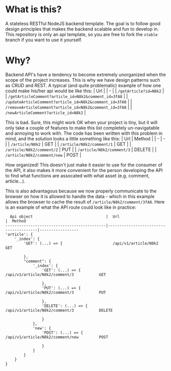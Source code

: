 # What is this?
A stateless RESTful NodeJS backend template. The goal is to follow good design principles that makes the backend scalable and fun to develop in. This repository is only an api template, so you are free to fork the ```stable``` branch if you want to use it yourself.
# Why?
Backend API's have a tendency to become extremely unorganized when the scope of the project increases. This is why we have design patterns such as CRUD and REST. A typical (and quite problematic) example of how one could make his/her api would be like this:
| Url |
| - |
| `/getArticle?id=N8k2` |
| `/getArticleComment?article_id=N8k2&comment_id=3fA8` |
| `/updateArticleComment?article_id=N8k2&comment_id=3fA8` |
| `/removeArticleComment?article_id=N8k2&comment_id=3fA8` |
| `/newArticleComment?article_id=N8k2` |

This is bad. Sure, this might work OK when your project is tiny, but it will only take a couple of features to make this list completely un-navigatable and annoying to work with. The code has been written with this problem in mind, and the solution looks a little something like this:
| Url | Method |
| - | - |
| `/article/N8k2` | GET |
| `/article/N8k2/comment/1` | GET |
| `/article/N8k2/comment/2` | PUT | 
| `/article/N8k2/comment/3` | DELETE |
| `/article/N8k2/comment/new` | POST |

How organized! This doesn't just make it easier to use for the consumer of the API, it also makes it more convenient for the person developing the API to find what functions are assocated with what asset (e.g. comment, article...).

This is also advantagous because we now properly communicate to the browser on how it is allowed to handle the data - which in this example allows the browser to cache the result of `/article/N8k2/comment/3fA8`. Here is an example of what the API route could look like in practice:
```
  Api object                                |  Url                                  |  Method
--------------------------------------------|---------------------------------------|-----------------
'article': {
    '_index': {
        'GET': (...) => {                      /api/v1/article/N8k2                     GET

        },
        "comment": {
            '_index': {
                'GET': (...) => {              /api/v1/article/N8k2/comment/3           GET

                },
                'PUT': (...) => {              /api/v1/article/N8k2/comment/3           PUT

                },
                'DELETE': (...) => {           /api/v1/article/N8k2/comment/3           DELETE

                }
            },
            'new': {
                'POST': (...) => {             /api/v1/article/N8k2/comment/new         POST

                }
            }
        }
    }
}
